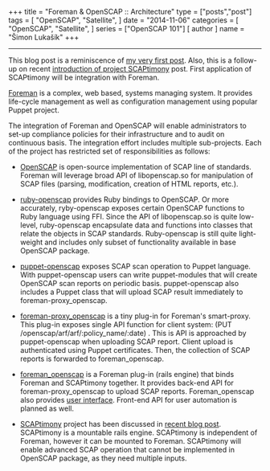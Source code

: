 +++
title = "Foreman & OpenSCAP :: Architecture"
type = ["posts","post"]
tags = [
    "OpenSCAP",
    "Satellite",
]
date = "2014-11-06"
categories = [
    "OpenSCAP",
    "Satellite",
]
series = ["OpenSCAP 101"]
[ author ]
  name = "Šimon Lukašík"
+++

  ----

This blog post is a reminiscence of [my very first post](/posts/2012/05/spacewalk-openscap-compliance-audit-of-enterprise-environments/). Also, this is a follow-up on recent [introduction of project SCAPtimony](/posts/2014/10/introducing-project-scaptimony/) post. First application of SCAPtimony will be integration with Foreman.

[Foreman](http://theforeman.org/) is a complex, web based, systems managing system. It provides life-cycle management as well as configuration management using popular Puppet project.

The integration of Foreman and OpenSCAP will enable administrators to set-up compliance policies for their infrastructure and to audit on continuous basis. The integration effort includes multiple sub-projects. Each of the project has restricted set of responsibilities as follows:


 - [OpenSCAP](http://open-scap.org/page/Main_Page) is open-source implementation of SCAP line of standards. Foreman will leverage broad API of libopenscap.so for manipulation of SCAP files (parsing, modification, creation of HTML reports, etc.).

 - [ruby-openscap](https://github.com/OpenSCAP/ruby-openscap) provides Ruby bindings to OpenSCAP. Or more accurately, ryby-openscap exposes certain OpenSCAP functions to Ruby language using FFI. Since the API of libopenscap.so is quite low-level, ruby-openscap encapsulate data and functions into classes that relate the objects in SCAP standards. Ruby-openscap is still quite light-weight and includes only subset of functionality available in base OpenSCAP package.

 - [puppet-openscap](https://github.com/OpenSCAP/puppet-openscap) exposes SCAP scan operation to Puppet language. With puppet-openscap users can write puppet-modules that will create OpenSCAP scan reports on periodic basis. puppet-openscap also includes a Puppet class that will upload SCAP result immediately to foreman-proxy_openscap.

 - [foreman-proxy_openscap](https://github.com/OpenSCAP/foreman-proxy_openscap) is a tiny plug-in for Foreman's smart-proxy. This plug-in exposes single API function for client system: (PUT /openscap/arf/arf/:policy_name/:date) . This is API is approached by puppet-openscap when uploading SCAP report. Client upload is authenticated using Puppet certificates. Then, the collection of SCAP reports is forwarded to foreman_openscap.

 - [foreman_openscap](https://github.com/OpenSCAP/foreman_openscap) is a Foreman plug-in (rails engine) that binds Foreman and SCAPtimony together. It provides back-end API for foreman-proxy_openscap to upload SCAP reports. Foreman_openscap also provides [user interface](/posts/2014/11/foreman-openscap-first-ui-mock-ups/). Front-end API for user automation is planned as well.

 - [SCAPtimony](https://github.com/OpenSCAP/scaptimony) project has been discussed in [recent blog post](/posts/2014/10/introducing-project-scaptimony/). SCAPtimony is a mountable rails engine. SCAPtimony is independent of Foreman, however it can be mounted to Foreman. SCAPtimony will enable advanced SCAP operation that cannot be implemented in OpenSCAP package, as they need multiple inputs.
